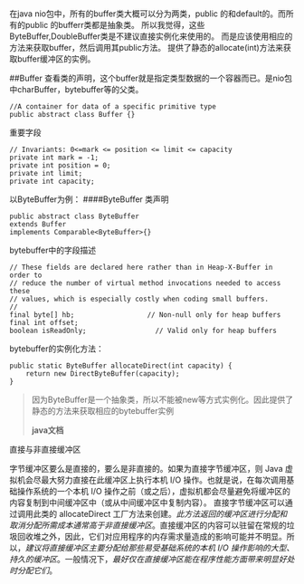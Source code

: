 ##
在java nio包中，所有的buffer类大概可以分为两类，public 的和default的。而所有的public 的bufferr类都是抽象类。
所以我觉得，这些ByteBuffer,DoubleBuffer类是不建议直接实例化来使用的。
而是应该使用相应的方法来获取buffer，然后调用其public方法。
提供了静态的allocate(int)方法来获取buffer缓冲区的实例。


##Buffer
查看类的声明，这个buffer就是指定类型数据的一个容器而已。是nio包中charBuffer，bytebuffer等的父类。

	//A container for data of a specific primitive type
	public abstract class Buffer {}
重要字段

	// Invariants: 0<=mark <= position <= limit <= capacity
    private int mark = -1;
    private int position = 0;
    private int limit;
    private int capacity;

以ByteBuffer为例：
####ByteBuffer
类声明
    
	public abstract class ByteBuffer
    extends Buffer
    implements Comparable<ByteBuffer>{}

bytebuffer中的字段描述

	// These fields are declared here rather than in Heap-X-Buffer in order to
    // reduce the number of virtual method invocations needed to access these
    // values, which is especially costly when coding small buffers.
    //
    final byte[] hb;                  // Non-null only for heap buffers
    final int offset;
    boolean isReadOnly;                 // Valid only for heap buffers

bytebuffer的实例化方法：

    
 	public static ByteBuffer allocateDirect(int capacity) {
        return new DirectByteBuffer(capacity);
    }
> 因为ByteBuffer是一个抽象类，所以不能被new等方式实例化。因此提供了静态的方法来获取相应的bytebuffer实例
> 
> **java文档**
>
直接与非直接缓冲区
>
字节缓冲区要么是直接的，要么是非直接的。如果为直接字节缓冲区，则 Java 虚拟机会尽最大努力直接在此缓冲区上执行本机 I/O 操作。也就是说，在每次调用基础操作系统的一个本机 I/O 操作之前（或之后），虚拟机都会尽量避免将缓冲区的内容复制到中间缓冲区中（或从中间缓冲区中复制内容）。
直接字节缓冲区可以通过调用此类的 allocateDirect 工厂方法来创建。*此方法返回的缓冲区进行分配和取消分配所需成本通常高于非直接缓冲区*。直接缓冲区的内容可以驻留在常规的垃圾回收堆之外，因此，它们对应用程序的内存需求量造成的影响可能并不明显。所以，*建议将直接缓冲区主要分配给那些易受基础系统的本机 I/O 操作影响的大型、持久的缓冲区*。一般情况下，*最好仅在直接缓冲区能在程序性能方面带来明显好处时分配它们*。

